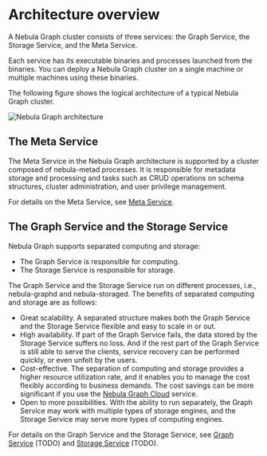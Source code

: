 # Architecture overview

A Nebula Graph cluster consists of three services: the Graph Service, the Storage Service, and the Meta Service.

Each service has its executable binaries and processes launched from the binaries. You can deploy a Nebula Graph cluster on a single machine or multiple machines using these binaries.

The following figure shows the logical architecture of a typical Nebula Graph cluster.

![Nebula Graph architecture](https://docs-cdn.nebula-graph.com.cn/docs-2.0/1.introduction/2.nebula-graph-architecture/nebula-graph-architecture2.png "Nebula Graph architecture")

## The Meta Service

The Meta Service in the Nebula Graph architecture is supported by a cluster composed of nebula-metad processes. It is responsible for metadata storage and processing and tasks such as CRUD operations on schema structures, cluster administration, and user privilege management.

For details on the Meta Service, see [Meta Service](2.meta-service.md).

## The Graph Service and the Storage Service

Nebula Graph supports separated computing and storage:

* The Graph Service is responsible for computing.
* The Storage Service is responsible for storage.

The Graph Service and the Storage Service run on different processes, i.e., nebula-graphd and nebula-storaged. The benefits of separated computing and storage are as follows:

* Great scalability. A separated structure makes both the Graph Service and the Storage Service flexible and easy to scale in or out.
* High availability. If part of the Graph Service fails, the data stored by the Storage Service suffers no loss. And if the rest part of the Graph Service is still able to serve the clients, service recovery can be performed quickly, or even unfelt by the users.
* Cost-effective. The separation of computing and storage provides a higher resource utilization rate, and it enables you to manage the cost flexibly according to business demands. The cost savings can be more significant if you use the [Nebula Graph Cloud](https://www.nebula-cloud.io/ "Nebula Graph Cloud official website") service.
* Open to more possibilities. With the ability to run separately, the Graph Service may work with multiple types of storage engines, and the Storage Service may serve more types of computing engines.

For details on the Graph Service and the Storage Service, see [Graph Service](3.graph-service.md) (TODO) and [Storage Service](4.storage-service.md) (TODO).
